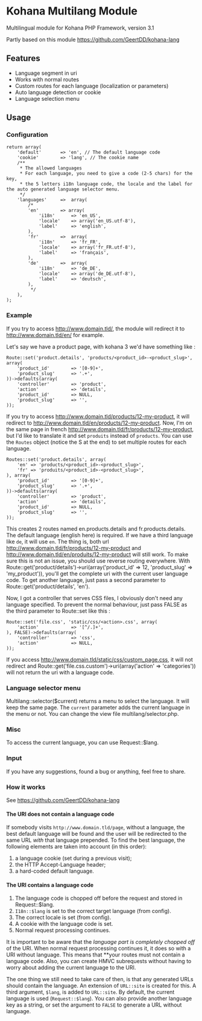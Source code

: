 # Kohana Multilang Module

Multilingual module for Kohana PHP Framework, version 3.1

Partly based on this module https://github.com/GeertDD/kohana-lang

## Features

* Language segment in uri
* Works with normal routes
* Custom routes for each language (localization or parameters)
* Auto language detection or cookie
* Language selection menu

## Usage

### Configuration

	return array(
		'default'		=> 'en', // The default language code
		'cookie'		=> 'lang', // The cookie name
		/**
		 * The allowed languages
		 * For each language, you need to give a code (2-5 chars) for the key,
		 * the 5 letters i18n language code, the locale and the label for the auto generated language selector menu.
		 */
		'languages'		=>	array( 
			/*
			'en'		=> array(
				'i18n'		=> 'en_US',
				'locale'    => array('en_US.utf-8'),
				'label'		=> 'english',
			),
			'fr'		=>	array(
				'i18n'		=> 'fr_FR',
				'locale'    => array('fr_FR.utf-8'),
				'label'		=> 'français',
			),
			'de'		=>	array(
				'i18n'		=> 'de_DE',
				'locale'    => array('de_DE.utf-8'),
				'label'		=> 'deutsch',
			),
			 */
		),
	);

### Example

If you try to access http://www.domain.tld/, the module will redirect it to http://www.domain.tld/en/ for example.

Let's say we have a product page, with kohana 3 we'd have something like : 
	
	Route::set('product.details', 'products/<product_id>-<product_slug>', array(
		'product_id'		=> '[0-9]+',
		'product_slug'		=> '.+',
	))->defaults(array(
		'controller'		=> 'product',
		'action'			=> 'details',
		'product_id'		=> NULL,
		'product_slug'		=> '',
	));

	
If you try to access http://www.domain.tld/products/12-my-product, it will redirect to http://www.domain.tld/en/products/12-my-product.
Now, I'm on the same page in french http://www.domain.tld/fr/products/12-my-product, but I'd like to translate it and set `produits` instead of `products`. You can use the `Routes` object (notice the S at the end) to set multiple routes for each language.

	Routes::set('product.details', array(
		'en' => 'products/<product_id>-<product_slug>',
		'fr' => 'produits/<product_id>-<product_slug>',
	), array(
		'product_id'		=> '[0-9]+',
		'product_slug'		=> '.+',
	))->defaults(array(
		'controller'		=> 'product',
		'action'			=> 'details',
		'product_id'		=> NULL,
		'product_slug'		=> '',
	));
	
This creates 2 routes named en.products.details and fr.products.details. The default language (english here) is required. If we have a third language like `de`, it will use `en`. The thing is, both url  http://www.domain.tld/fr/products/12-my-product and http://www.domain.tld/en/produits/12-my-product will still work. To make sure this is not an issue, you should use reverse routing everywhere. With Route::get('product/details')->uri(array('product_id' => 12, 'product_slug' => 'my_product')), you'll get the complete uri with the current user language code. To get another language, just pass a second parameter to Route::get('product/details', 'en').

Now, I got a controller that serves CSS files, I obviously don't need any language specified. To prevent the normal behaviour, just pass FALSE as the third parameter to Route::set like this :
	
	Route::set('file.css', 'static/css/<action>.css', array(
		'action'			=> '[^/.]+',
	), FALSE)->defaults(array(
		'controller'		=> 'css',
		'action'			=> NULL,
	));
	
If you access http://www.domain.tld/static/css/custom_page.css, it will not redirect and Route::get('file.css.custom')->uri(array('action' => 'categories')) will not return the uri with a language code.

### Language selector menu

Multilang::selector($current) returns a menu to select the language. It will keep the same page. The `current` parameter adds the current language in the menu or not.
You can change the view file multilang/selector.php.

### Misc	

To access the current language, you can use Request::$lang.
	
### Input

If you have any suggestions, found a bug or anything, feel free to share.


### How it works

See https://github.com/GeertDD/kohana-lang

#### The URI does not contain a language code

If somebody visits `http://www.domain.tld/page`, without a language, the best default language will be found and the user will be redirected to the same URL *with* that language prepended. To find the best language, the following elements are taken into account (in this order):

1. a language cookie (set during a previous visit);
2. the HTTP Accept-Language header;
3. a hard-coded default language.

#### The URI contains a language code

1. The language code is chopped off before the request and stored in Request::$lang.
2. `I18n::$lang` is set to the correct target language (from config).
3. The correct locale is set (from config).
4. A cookie with the language code is set.
5. Normal request processing continues.

It is important to be aware that the *language part is completely chopped off* of the URI. When normal request processing continues it, it does so with a URI without language. This means that **your routes must not contain a language code. Also, you can create HMVC subrequests without having to worry about adding the current language to the URI.

The one thing we still need to take care of then, is that any generated URLs should contain the language. An extension of `URL::site` is created for this. A third argument, `$lang`, is added to `URL::site`. By default, the current language is used (`Request::$lang`). You can also provide another language key as a string, or set the argument to `FALSE` to generate a URL without language.
